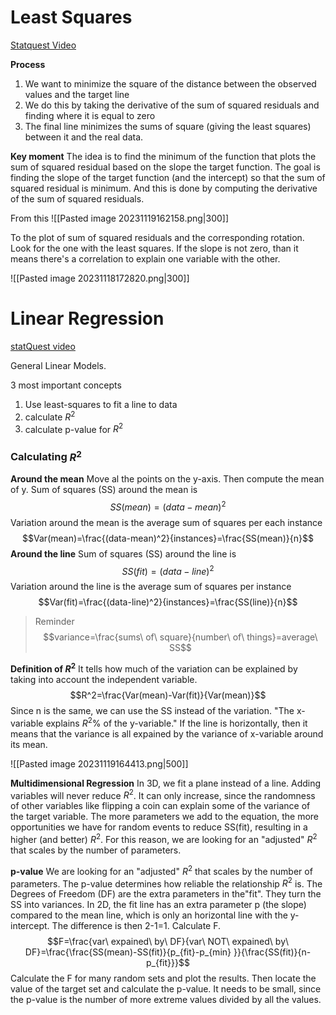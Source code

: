 # Least Squares
[Statquest Video](https://www.youtube.com/watch?v=PaFPbb66DxQ)

**Process**
1. We want to minimize the square of the distance between the observed values and the target line
2. We do this by taking the derivative of the sum of squared residuals and finding where it is equal to zero
3. The final line minimizes the sums of square (giving the least squares) between it and the real data.

**Key moment**
The idea is to find the minimum of the function that plots the sum of squared residual based on the slope the target function. The goal is finding the slope of the target function (and the intercept) so that the sum of squared residual is minimum. And this is done by computing the derivative of the sum of squared residuals.

From this
![[Pasted image 20231119162158.png|300]]

To the plot of sum of squared residuals and the corresponding rotation.
Look for the one with the least squares.
If the slope is not zero, than it means there's a correlation to explain one variable with the other.

![[Pasted image 20231118172820.png|300]]



# Linear Regression
[statQuest video](https://www.youtube.com/watch?v=nk2CQITm_eo)

General Linear Models.

3 most important concepts
1. Use least-squares to fit a line to data
2. calculate $R^2$
3. calculate p-value for $R^2$

### Calculating $R^2$
**Around the mean**
Move al the points on the y-axis. 
Then compute the mean of y.
Sum of squares (SS) around the mean is
$$SS(mean)=(data-mean)^2$$
Variation around the mean is the average sum of squares per each instance
$$Var(mean)=\frac{(data-mean)^2}{instances}=\frac{SS(mean)}{n}$$
**Around the line**
Sum of squares (SS) around the line is
$$SS(fit)=(data-line)^2$$
Variation around the line is the average sum of squares per instance
$$Var(fit)=\frac{(data-line)^2}{instances}=\frac{SS(line)}{n}$$

> Reminder
> $$variance=\frac{sums\ of\ square}{number\ of\ things}=average\ SS$$

**Definition of $R^2$**
It tells how much of the variation can be explained by taking into account the independent variable.
$$R^2=\frac{Var(mean)-Var(fit)}{Var(mean)}$$
Since n is the same, we can use the SS instead of the variation.
"The x-variable explains $R^2$% of the y-variable."
If the line is horizontally, then it means that the variance is all expained by the variance of x-variable around its mean.

![[Pasted image 20231119164413.png|500]]

**Multidimensional Regression**
In 3D, we fit a plane instead of a line.
Adding variables will never reduce $R^2$.
It can only increase, since the randomness of other variables like flipping a coin can explain some of the variance of the target variable.
The more parameters we add to the equation, the more opportunities we have for random events to reduce SS(fit), resulting in a higher (and better) $R^2$.
For this reason, we are looking for an "adjusted" $R^2$ that scales by the number of parameters.

**p-value**
We are looking for an "adjusted" $R^2$ that scales by the number of parameters.
The p-value determines how reliable the relationship $R^2$ is.
The Degrees of Freedom (DF) are the extra parameters in the"fit". They turn the SS into variances.
In 2D, the fit line has an extra parameter p (the slope) compared to the mean line, which is only an horizontal line with the y-intercept. The difference is then 2-1=1.
Calculate F.
$$F=\frac{var\ expained\ by\ DF}{var\ NOT\ expained\ by\ DF}=\frac{\frac{SS(mean)-SS(fit)}{p_{fit}-p_{min}
}}{\frac{SS(fit)}{n-p_{fit}}}$$
Calculate the F for many random sets and plot the results.
Then locate the value of the target set and calculate the p-value.
It needs to be small, since the p-value is the number of more extreme values divided by all the values.


